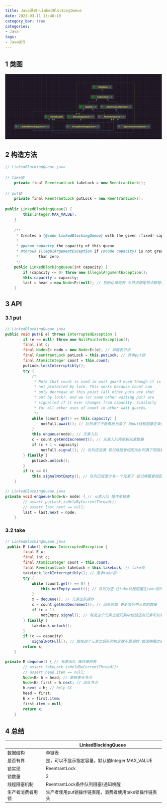 ```yaml
---
title: Java源码-LinkedBlockingQueue
date: 2023-03-11 13:48:19
category_bar: true
categories:
- Java
tags:
- Java@15
---
```


## 1 类图

![](Java源码-LinkedBlockingQueue/202211221522904.png)

## 2 构造方法

```java
// LinkedBlockingQueue.java

// take锁
    private final ReentrantLock takeLock = new ReentrantLock();
    
// put锁
    private final ReentrantLock putLock = new ReentrantLock();
    
public LinkedBlockingQueue() {
        this(Integer.MAX_VALUE);
    }

    /**
     * Creates a {@code LinkedBlockingQueue} with the given (fixed) capacity.
     *
     * @param capacity the capacity of this queue
     * @throws IllegalArgumentException if {@code capacity} is not greater
     *         than zero
     */
    public LinkedBlockingQueue(int capacity) {
        if (capacity <= 0) throw new IllegalArgumentException();
        this.capacity = capacity;
        last = head = new Node<E>(null); // 初始化单链表 头节点跟尾节点都是哑节点
    }
```

## 3 API


### 3.1 put


```java
// LinkedBlockingQueue.java
public void put(E e) throws InterruptedException {
        if (e == null) throw new NullPointerException();
        final int c;
        final Node<E> node = new Node<E>(e); // 单链表节点
        final ReentrantLock putLock = this.putLock; // 竞争put锁
        final AtomicInteger count = this.count;
        putLock.lockInterruptibly();
        try {
            /*
             * Note that count is used in wait guard even though it is
             * not protected by lock. This works because count can
             * only decrease at this point (all other puts are shut
             * out by lock), and we (or some other waiting put) are
             * signalled if it ever changes from capacity. Similarly
             * for all other uses of count in other wait guards.
             */
            while (count.get() == this.capacity) {
                notFull.await(); // 队列满了不能再放元素了 将put线程阻塞在条件队列上 等待有线程take元素打破条件唤醒阻塞的put线程
            }
            this.enqueue(node); // 元素入队
            c = count.getAndIncrement(); // 元素入队完更新元素数量
            if (c + 1 < capacity)
                notFull.signal(); // 队列还没满 尝试唤醒曾经因为队列满了而阻塞等待的put线程
        } finally {
            putLock.unlock();
        }
        if (c == 0)
            this.signalNotEmpty(); // 队列已经至少有一个元素了 尝试唤醒曾经因为队列空了而阻塞等待的take线程
    }
```

```java
// LinkedBlockingQueue.java
private void enqueue(Node<E> node) { // 元素入队 操作单链表
        // assert putLock.isHeldByCurrentThread();
        // assert last.next == null;
        last = last.next = node;
    }
```

### 3.2 take

```java
// LinkedBlockingQueue.java
 public E take() throws InterruptedException {
        final E x;
        final int c;
        final AtomicInteger count = this.count;
        final ReentrantLock takeLock = this.takeLock; // take锁
        takeLock.lockInterruptibly(); // 竞争take锁
        try {
            while (count.get() == 0) {
                this.notEmpty.await(); // 队列为空 让take线程阻塞在take锁的条件队列上 等待有其他线程put元素后唤醒这个take线程
            }
            x = dequeue(); // 元素出队操作
            c = count.getAndDecrement(); // 出队完成 更新队列中元素的数量
            if (c > 1)
                notEmpty.signal(); // 取完这个元素之后队列中依然还有元素可以取 尝试唤醒之前因为队列为空而阻塞的take线程
        } finally {
            takeLock.unlock();
        }
        if (c == capacity)
            signalNotFull(); // 取完这个元素之后队列肯定就不是满的 尝试唤醒之前因为队列满而阻塞的put线程
        return x;
    }
```


```java
private E dequeue() { // 元素出队 操作单链表
        // assert takeLock.isHeldByCurrentThread();
        // assert head.item == null;
        Node<E> h = head; // 单链表头节点
        Node<E> first = h.next; // 出队节点
        h.next = h; // help GC
        head = first;
        E x = first.item;
        first.item = null;
        return x;
    }
```

## 4 总结

|                  | LinkedBlockingQueue                                   |
| ---------------- | ----------------------------------------------------- |
| 数据结构         | 单链表                                                |
| 是否有界         | 是，可以不显示指定容量，默认值Integer.MAX_VALUE       |
| 锁实现           | ReentrantLock                                         |
| 锁数量           | 2                                                     |
| 线程阻塞机制     | ReentrantLock条件队列阻塞/通知唤醒                    |
| 生产者消费者用锁 | 生产者使用put锁操作链表尾，消费者使用take锁操作链表头 |

